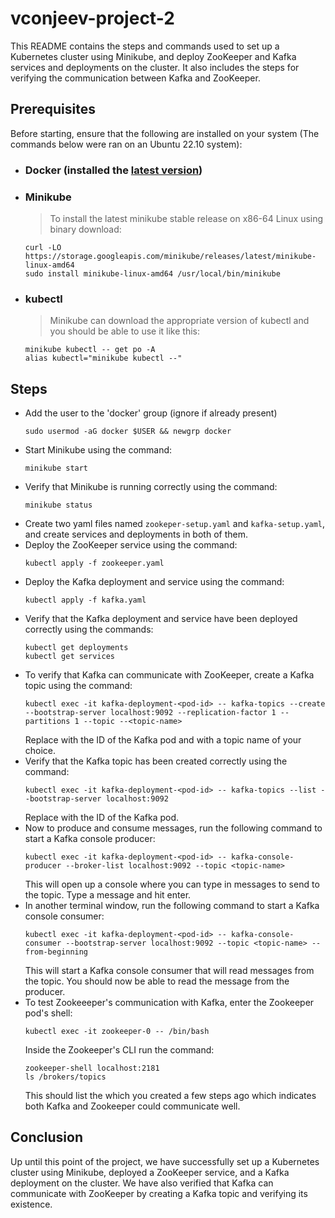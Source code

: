 # vconjeev-project-2

This README contains the steps and commands used to set up a Kubernetes cluster using Minikube, and deploy ZooKeeper and Kafka services and deployments on the cluster. It also includes the steps for verifying the communication between Kafka and ZooKeeper.

## Prerequisites
Before starting, ensure that the following are installed on your system (The commands below were ran on an Ubuntu 22.10 system):

* ### Docker (installed the [latest version](https://docs.docker.com/engine/install/ubuntu/))
* ### Minikube
    > To install the latest minikube stable release on x86-64 Linux using binary download:
    ```
    curl -LO https://storage.googleapis.com/minikube/releases/latest/minikube-linux-amd64
    sudo install minikube-linux-amd64 /usr/local/bin/minikube
    ```
* ### kubectl
    > Minikube can download the appropriate version of kubectl and you should be able to use it like this:
    ```
    minikube kubectl -- get po -A
    alias kubectl="minikube kubectl --"
    ```
    
## Steps
* Add the user to the 'docker' group (ignore if already present)
    ```
    sudo usermod -aG docker $USER && newgrp docker
    ```
* Start Minikube using the command:
    ```
    minikube start
    ```
* Verify that Minikube is running correctly using the command:
    ```
    minikube status
    ```
* Create two yaml files named `zookeper-setup.yaml` and `kafka-setup.yaml`, and create services and deployments in both of them.
* Deploy the ZooKeeper service using the command:
    ```
    kubectl apply -f zookeeper.yaml
    ```
* Deploy the Kafka deployment and service using the command:
    ```
    kubectl apply -f kafka.yaml
    ```
* Verify that the Kafka deployment and service have been deployed correctly using the commands:
    ```
    kubectl get deployments
    kubectl get services
    ```
* To verify that Kafka can communicate with ZooKeeper, create a Kafka topic using the command:
    ```
    kubectl exec -it kafka-deployment-<pod-id> -- kafka-topics --create --bootstrap-server localhost:9092 --replication-factor 1 --partitions 1 --topic --<topic-name>
    ```
  Replace <pod-id> with the ID of the Kafka pod and <topic-name> with a topic name of your choice.
* Verify that the Kafka topic has been created correctly using the command:
    ```
    kubectl exec -it kafka-deployment-<pod-id> -- kafka-topics --list --bootstrap-server localhost:9092
    ```
  Replace <pod-id> with the ID of the Kafka pod.
* Now to produce and consume messages, run the following command to start a Kafka console producer:
    ```
    kubectl exec -it kafka-deployment-<pod-id> -- kafka-console-producer --broker-list localhost:9092 --topic <topic-name>
    ```
  This will open up a console where you can type in messages to send to the <topic-name> topic. Type a message and hit enter.
* In another terminal window, run the following command to start a Kafka console consumer:
    ```
    kubectl exec -it kafka-deployment-<pod-id> -- kafka-console-consumer --bootstrap-server localhost:9092 --topic <topic-name> --from-beginning
    ```
  This will start a Kafka console consumer that will read messages from the <topic-name> topic. You should now be able to read the message from the producer.
* To test Zookeeeper's communication with Kafka, enter the Zookeeper pod's shell:
    ```
    kubectl exec -it zookeeper-0 -- /bin/bash
    ```
    Inside the Zookeeper's CLI run the command:
    ```
    zookeeper-shell localhost:2181
    ls /brokers/topics
    ```
  This should list the <topic-name> which you created a few steps ago which indicates both Kafka and Zookeeper could communicate well.
  
## Conclusion
Up until this point of the project, we have successfully set up a Kubernetes cluster using Minikube, deployed a ZooKeeper service, and a Kafka deployment on the cluster. We have also verified that Kafka can communicate with ZooKeeper by creating a Kafka topic and verifying its existence.
